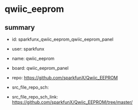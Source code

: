 # qwiic_eeprom
 
## summary 
* id: sparkfunx_qwiic_eeprom_qwiic_eeprom_panel
* user: sparkfunx
* name: qwiic_eeprom
* board: qwiic_eeprom_panel
* repo: https://github.com/sparkfunX/Qwiic_EEPROM



* src_file_repo_sch: 
* src_file_repo_sch_link: https://github.com/sparkfunX/Qwiic_EEPROM/tree/master/






